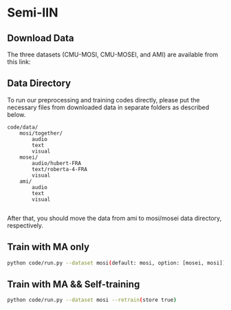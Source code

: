 # Semi-IIN

## Download Data

The three datasets (CMU-MOSI, CMU-MOSEI, and AMI) are available from this link: 

## Data Directory

To run our preprocessing and training codes directly, please put the necessary files from downloaded data in separate folders as described below.

```
code/data/
    mosi/together/
        audio
        text
        visual
    mosei/
        audio/hubert-FRA
        text/roberta-4-FRA
        visual
    ami/
        audio
        text
        visual
        
```

After that, you should move the data from ami to mosi/mosei data directory, respectively.

## Train with MA only

```bash
python code/run.py --dataset mosi(default: mosi, option: [mosei, mosi])
```

## Train with MA && Self-training

```bash
python code/run.py --dataset mosi --retrain(store true)
```

